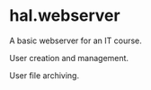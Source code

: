 # hal.webserver

A basic webserver for an IT course.

User creation and management.

User file archiving.
